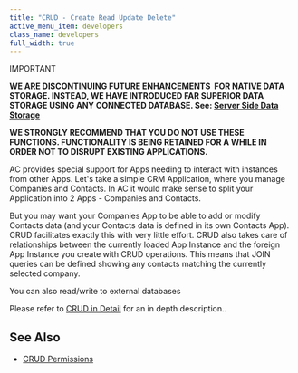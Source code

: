 ```yaml
---
title: "CRUD - Create Read Update Delete"
active_menu_item: developers
class_name: developers
full_width: true
---
```



IMPORTANT

**WE ARE DISCONTINUING FUTURE ENHANCEMENTS  FOR NATIVE DATA STORAGE. INSTEAD, WE HAVE INTRODUCED FAR SUPERIOR DATA STORAGE USING ANY CONNECTED DATABASE. See: [Server Side Data Storage](../../data-storage/server-side-data-storage/)**

**WE STRONGLY RECOMMEND THAT YOU DO NOT USE THESE FUNCTIONS. FUNCTIONALITY IS BEING RETAINED FOR A WHILE IN ORDER NOT TO DISRUPT EXISTING APPLICATIONS.**

AC provides special support for Apps needing to interact with instances from other Apps. Let's take a simple CRM Application, where you manage Companies and Contacts. In AC it would make sense to split your Application into 2 Apps - Companies and Contacts.

But you may want your Companies App to be able to add or modify Contacts data (and your Contacts data is defined in its own Contacts App). CRUD facilitates exactly this with very little effort. CRUD also takes care of relationships between the currently loaded App Instance and the foreign App Instance you create with CRUD operations. This means that JOIN queries can be defined showing any contacts matching the currently selected company.

You can also read/write to external databases

Please refer to [CRUD in Detail](crud-in-detail/) for an in depth description..

## **See Also**

 - [CRUD Permissions](crud-in-detail/using-ac-app-storage/crud-permissions)


